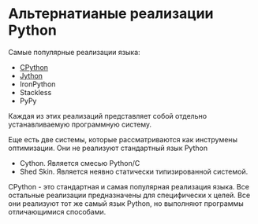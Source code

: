# Альтернатианые реализации Python

Самые популярные реализации языка:

* [CPython](./CPYTHON.md)
* [Jython](./JYTHON.md)
* IronPython
* Stackless
* PyPy

Каждая из этих реализаций представляет собой отдельно устанавливаемую программную систему.

Еще есть две системы, которые рассматриваются как инструмены оптимизации. Они не реализуют стандартный язык Python

* Cython. Является смесью Python/C
* Shed Skin. Является неявно статически типизированной системой.

CPython - это стандартная и самая популярная реализация языка. Все остальные реализации предназначены для специфически х целей. Все они реализуют тот же самый язык Python, но выполняют программы отличающимися способами.
